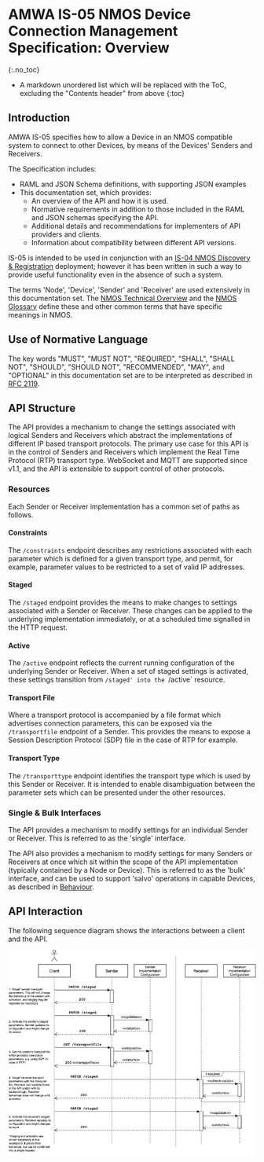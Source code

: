 # AMWA IS-05 NMOS Device Connection Management Specification: Overview
{:.no_toc}

- A markdown unordered list which will be replaced with the ToC, excluding the "Contents header" from above
{:toc}

<!-- _(c) AMWA 2017, CC Attribution-NoDerivatives 4.0 International (CC BY-ND 4.0)_  -->

## Introduction

AMWA IS-05 specifies how to allow a Device in an NMOS compatible system to connect to other Devices, by means of the Devices' Senders and Receivers.

The Specification includes:

- RAML and JSON Schema definitions, with supporting JSON examples
- This documentation set, which provides:
  - An overview of the API and how it is used.
  - Normative requirements in addition to those included in the RAML and JSON schemas specifying the API.
  - Additional details and recommendations for implementers of API providers and clients.
  - Information about compatibility between different API versions.

IS-05 is intended to be used in conjunction with an [IS-04 NMOS Discovery & Registration](https://specs.amwa.tv/is-04) deployment; however it has been written in such a way to provide useful functionality even in the absence of such a system.

The terms 'Node', 'Device', 'Sender' and 'Receiver' are used extensively in this documentation set.
The [NMOS Technical Overview](https://specs.amwa.tv/nmos/main/docs/2.0._Technical_Overview.html) and the [NMOS Glossary][Glossary] define these and other common terms that have specific meanings in NMOS. 

## Use of Normative Language

The key words "MUST", "MUST NOT", "REQUIRED", "SHALL", "SHALL NOT", "SHOULD", "SHOULD NOT", "RECOMMENDED", "MAY",
and "OPTIONAL" in this documentation set are to be interpreted as described in [RFC 2119][RFC-2119].

## API Structure

The API provides a mechanism to change the settings associated with logical Senders and Receivers which abstract the implementations of different IP based transport protocols. The primary use case for this API is in the control of Senders and Receivers which implement the Real Time Protocol (RTP) transport type. WebSocket and MQTT are supported since v1.1, and the API is extensible to support control of other protocols.

### Resources

Each Sender or Receiver implementation has a common set of paths as follows.

#### Constraints

The `/constraints` endpoint describes any restrictions associated with each parameter which is defined for a given transport type, and permit, for example, parameter values to be restricted to a set of valid IP addresses.

#### Staged

The `/staged` endpoint provides the means to make changes to settings associated with a Sender or Receiver. These changes can be applied to the underlying implementation immediately, or at a scheduled time signalled in the HTTP request.

#### Active

The `/active` endpoint reflects the current running configuration of the underlying Sender or Receiver. When a set of staged settings is activated, these settings transition from `/staged' into the `/active` resource.

#### Transport File

Where a transport protocol is accompanied by a file format which advertises connection parameters, this can be exposed via the `/transportfile` endpoint of a Sender. This provides the means to expose a Session Description Protocol (SDP) file in the case of RTP for example.

#### Transport Type

The `/transporttype` endpoint identifies the transport type which is used by this Sender or Receiver. It is intended to enable disambiguation between the parameter sets which can be presented under the other resources.

### Single & Bulk Interfaces

The API provides a mechanism to modify settings for an individual Sender or Receiver. This is referred to as the 'single' interface.

The API also provides a mechanism to modify settings for many Senders or Receivers at once which sit within the scope of the API implementation (typically contained by a Node or Device). This is referred to as the 'bulk' interface, and can be used to support 'salvo' operations in capable Devices, as described in [Behaviour](Behaviour.md).

## API Interaction

The following sequence diagram shows the interactions between a client and the API.

![Connection Management Sequence](images/direct_seq_diagram.png)

[Glossary]: https://specs.amwa.tv/nmos/main/docs/Glossary.html "NMOS Glossary"
[RFC-2119]: https://tools.ietf.org/html/rfc2119 "Key words for use in RFCs"
